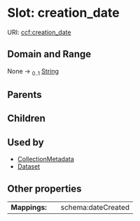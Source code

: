 
# Slot: creation_date



URI: [ccf:creation_date](http://purl.org/ccf/creation_date)


## Domain and Range

None &#8594;  <sub>0..1</sub> [String](types/String.md)

## Parents


## Children


## Used by

 * [CollectionMetadata](CollectionMetadata.md)
 * [Dataset](Dataset.md)

## Other properties

|  |  |  |
| --- | --- | --- |
| **Mappings:** | | schema:dateCreated |
